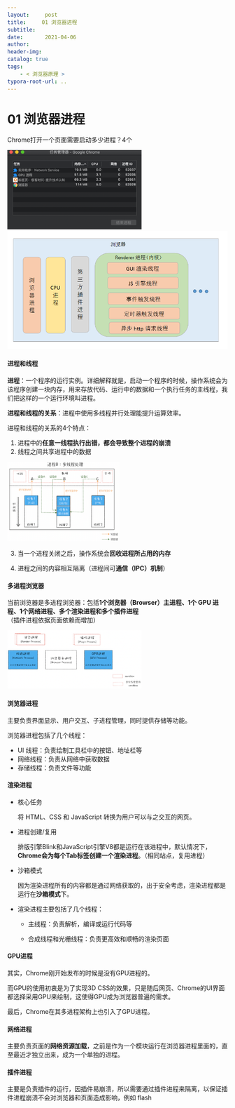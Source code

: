 ```yaml
---
layout:     post
title:     01 浏览器进程
subtitle:  
date:       2021-04-06
author:     
header-img: 
catalog: true
tags:
    - < 浏览器原理 >
typora-root-url: ..
---
```



# 01 浏览器进程

Chrome打开一个页面需要启动多少进程？4个

<img src="/../img/assets_2019/image-20210408215140897.png" alt="image-20210408215140897" style="zoom:30%;" />

<img src="/../img/assets_2019/17242218-87342448f207d785.png" alt="img" style="zoom:63%;" />

 #### 进程和线程
**进程**：一个程序的运行实例。详细解释就是，启动一个程序的时候，操作系统会为该程序创建一块内存，用来存放代码、运行中的数据和一个执行任务的主线程，我们把这样的一个运行环境叫进程。

**进程和线程的关系**：进程中使用多线程并行处理能提升运算效率。

进程和线程的关系的4个特点：
1. 进程中的**任意一线程执行出错，都会导致整个进程的崩溃**
2. 线程之间共享进程中的数据

<img src="/../img/assets_2019/image-20210408215210816.png" alt="image-20210408215210816" style="zoom:25%;" />

3. 当一个进程关闭之后，操作系统会**回收进程所占用的内存**

4. 进程之间的内容相互隔离（进程间可**通信（IPC）机制**）


#### 多进程浏览器
当前浏览器是多进程浏览器：包括**1个浏览器（Browser）主进程、1个 GPU 进程、1个网络进程、多个渲染进程和多个插件进程**（插件进程依据页面依赖而增加）

<img src="/../img/assets_2019/image-20210408215258029.png" alt="image-20210408215258029" style="zoom:30%;" />


####  浏览器进程
主要负责界面显示、用户交互、子进程管理，同时提供存储等功能。

浏览器进程包括了几个线程：

- UI 线程：负责绘制工具栏中的按钮、地址栏等
- 网络线程：负责从网络中获取数据
- 存储线程：负责文件等功能

####  渲染进程
- 核心任务

    将 HTML、CSS 和 JavaScript 转换为用户可以与之交互的网页。

- 进程创建/复用

    排版引擎Blink和JavaScript引擎V8都是运行在该进程中，默认情况下，**Chrome会为每个Tab标签创建一个渲染进程**。（相同站点，复用进程）

- 沙箱模式

    因为渲染进程所有的内容都是通过网络获取的，出于安全考虑，渲染进程都是运行在**沙箱模式**下。

- 渲染进程主要包括了几个线程：

    - 主线程：负责解析，编译或运行代码等

    - 合成线程和光栅线程：负责更高效和顺畅的渲染页面

#### GPU进程
其实，Chrome刚开始发布的时候是没有GPU进程的。

而GPU的使用初衷是为了实现3D CSS的效果，只是随后网页、Chrome的UI界面都选择采用GPU来绘制，这使得GPU成为浏览器普遍的需求。

最后，Chrome在其多进程架构上也引入了GPU进程。

#### 网络进程
主要负责页面的**网络资源加载**，之前是作为一个模块运行在浏览器进程里面的，直至最近才独立出来，成为一个单独的进程。
#### 插件进程
主要是负责插件的运行，因插件易崩溃，所以需要通过插件进程来隔离，以保证插件进程崩溃不会对浏览器和页面造成影响，例如 flash